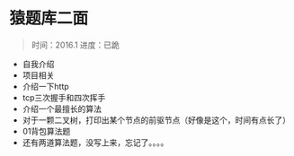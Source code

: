 # 猿题库二面

> 时间：2016.1
> 进度：已跪

- 自我介绍
- 项目相关
- 介绍一下http
- tcp三次握手和四次挥手
- 介绍一个最擅长的算法
- 对于一颗二叉树，打印出某个节点的前驱节点（好像是这个，时间有点长了）
- 01背包算法题
- 还有两道算法题，没写上来，忘记了。。。。

